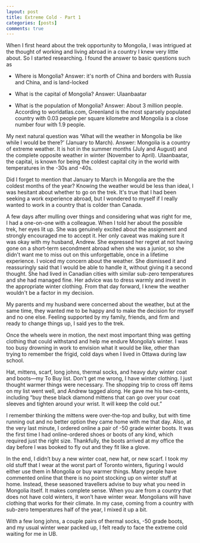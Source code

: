 ```yaml
---
layout: post
title: Extreme Cold - Part 1
categories: [posts]
comments: true
---
```


When I first heard about the trek opportunity to Mongolia, I was intrigued at the thought of working and living abroad in a country I knew very little about. So I started researching. I found the answer to basic questions such as

  - Where is Mongolia? Answer: it's north of China and borders with Russia and China, and is land-locked

  - What is the capital of Mongolia? Answer: Ulaanbaatar

  - What is the population of Mongolia? Answer: About 3 million people. According to worldatlas.com, Greenland is the most sparsely populated country with 0.03 people per square kilometre and Mongolia is a close number four with 1.9 people.

My next natural question was ‘What will the weather in Mongolia be like while I would be there?’ (January to March). Answer: Mongolia is a country of extreme weather. It is hot in the summer months (July and August) and the complete opposite weather in winter (November to April). Ulaanbaatar, the capital, is known for being the coldest capital city in the world with temperatures in the -30s and -40s.

Did I forget to mention that January to March in Mongolia are the the coldest months of the year? Knowing the weather would be less than ideal, I was hesitant about whether to go on the trek. It's true that I had been seeking a work experience abroad, but I wondered to myself if I really wanted to work in a country that is colder than Canada.

A few days after mulling over things and considering what was right for me, I had a one-on-one with a colleague. When I told her about the possible trek, her eyes lit up. She was genuinely excited about the assignment and strongly encouraged me to accept it. Her only caveat was making sure it was okay with my husband, Andrew. She expressed her regret at not having gone on a short-term  secondment abroad when she was a junior, so she didn't want me to miss out on this unforgettable, once in a lifetime experience. I voiced my concern about the weather. She dismissed it and reassuringly said that I would be able to handle it, without giving it a second thought. She had lived in Canadian cities with similar sub-zero temperatures and she had managed fine. Her advice was to dress warmly and invest in the appropriate winter clothing. From that day forward, I knew the weather wouldn't be a factor in my decision.

My parents and my husband were concerned about the weather, but at the same time, they wanted me to be happy and to make the decision for myself and no one else. Feeling supported by my family, friends, and firm and ready to change things up, I said yes to the trek.

Once the wheels were in motion, the next most important thing was getting clothing that could withstand and help me endure Mongolia’s winter. I was too busy drowning in work to envision what it would be like, other than trying to remember the frigid, cold days when I lived in Ottawa during law school.

Hat, mittens, scarf, long johns, thermal socks, and heavy duty winter coat and boots—my To Buy list. Don't get me wrong, I have winter clothing. I just thought warmer things were necessary. The shopping trip to cross off items on my list went well, and Andrew tagged along. He gave me his two-cents, including “buy these black diamond mittens that can go over your coat sleeves and tighten around your wrist. It will keep the cold out.”

I remember thinking the mittens were over-the-top and bulky, but with time running out and no better option they came home with me that day. Also, at the very last minute, I ordered online a pair of -50 grade winter boots. It was the first time I had online-ordered shoes or boots of any kind, which required just the right size. Thankfully, the boots arrived at my office the day before I was booked to fly out and they fit like a glove.

In the end, I didn’t buy a new winter coat, new hat, or new scarf. I took my old stuff that I wear at the worst part of Toronto winters, figuring I would either use them in Mongolia or buy warmer things. Many people have commented online that there is no point stocking up on winter stuff at home. Instead, these seasoned travellers advise to buy what you need in Mongolia itself. It makes complete sense. When you are from a country that does not have cold winters, it won’t have winter wear. Mongolians will have clothing that works for their climate. In my case, coming from a country with sub-zero temperatures half of the year, I mixed it up a bit.

With a few long johns, a couple pairs of thermal socks, -50 grade boots, and my usual winter wear packed up, I felt ready to face the extreme cold waiting for me in UB.
